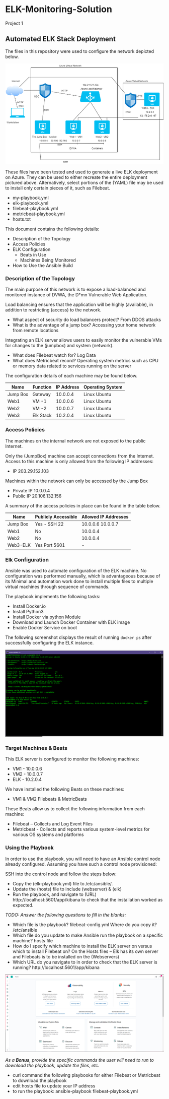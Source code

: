# ELK-Monitoring-Solution
Project 1

## Automated ELK Stack Deployment

The files in this repository were used to configure the network depicted below.

![Diagram Picture](./images/Azure_Network_Diagram_CF.png)

These files have been tested and used to generate a live ELK deployment on Azure. They can be used to either recreate the entire deployment pictured above. Alternatively, select portions of the (YAML) file may be used to install only certain pieces of it, such as Filebeat.

  - my-playbook.yml
  - elk-playbook.yml
  - filebeat-playbook.yml
  - metricbeat-playbook.yml
  - hosts.txt

This document contains the following details:
- Description of the Topology
- Access Policies
- ELK Configuration
  - Beats in Use
  - Machines Being Monitored
- How to Use the Ansible Build


### Description of the Topology

The main purpose of this network is to expose a load-balanced and monitored instance of DVWA, the D*mn Vulnerable Web Application.

Load balancing ensures that the application will be highly (available), in addition to restricting (access) to the network.
- What aspect of security do load balancers protect? From DDOS attacks 
- What is the advantage of a jump box? Accessing your home network from remote locations

Integrating an ELK server allows users to easily monitor the vulnerable VMs for changes to the (jumpbox) and system (network).
- What does Filebeat watch for? Log Data
- What does Metricbeat record? Operating system metrics such as CPU or memory data related to services running on the server

The configuration details of each machine may be found below.

| Name     | Function | IP Address | Operating System |
|----------|----------|------------|------------------|
| Jump Box | Gateway  | 10.0.0.4   | Linux Ubuntu     |
| Web1     | VM -1    | 10.0.0.6   | Linux Ubuntu     |
| Web2     | VM -2    | 10.0.0.7   | Linux Ubuntu     |
| Web3     | Elk Stack| 10.2.0.4   | Linux Ubuntu     |

### Access Policies

The machines on the internal network are not exposed to the public Internet. 

Only the (JumpBox) machine can accept connections from the Internet. Access to this machine is only allowed from the following IP addresses:

- IP 203.29.152.103

Machines within the network can only be accessed by the Jump Box
- Private IP 10.0.0.4
- Public IP 20.106.132.156

A summary of the access policies in place can be found in the table below.

| Name     | Publicly Accessible | Allowed IP Addresses |
|----------|---------------------|----------------------|
| Jump Box | Yes - SSH 22        | 10.0.0.6 10.0.0.7    |
| Web1     | No                  | 10.0.0.4             |
| Web2     | No                  | 10.0.0.4             |
| Web3-ELK | Yes Port 5601       | -                    |
  
### Elk Configuration

Ansible was used to automate configuration of the ELK machine. No configuration was performed manually, which is advantageous because of its Minimal and automation work done to install multiple files to multiple virtual machines through sequence of commands.

The playbook implements the following tasks:
- Install Docker.io
- Install Python3
- Install Docker via python Module
- Download and Launch Docker Container with ELK image
- Enable Docker Service on boot

The following screenshot displays the result of running `docker ps` after successfully configuring the ELK instance.

![Screenshot of docker ps output](./images/docker_ps_output.png)

### Target Machines & Beats
This ELK server is configured to monitor the following machines:
- VM1 - 10.0.0.6
- VM2 - 10.0.0.7
- ELK - 10.2.0.4

We have installed the following Beats on these machines:
- VM1 & VM2 Filebeats & MetricBeats

These Beats allow us to collect the following information from each machine:
- Filebeat – Collects and Log Event Files
- Metricbeat - Collects and reports various system-level metrics for various OS systems and platforms

### Using the Playbook
In order to use the playbook, you will need to have an Ansible control node already configured. Assuming you have such a control node provisioned: 

SSH into the control node and follow the steps below:
- Copy the (elk-playbook.yml) file to /etc/ansible/.
- Update the (hosts) file to include (webserver) & (elk)
- Run the playbook, and navigate to (URL) http://localhost:5601/app/kibana to check that the installation worked as expected.

_TODO: Answer the following questions to fill in the blanks:_
- Which file is the playbook? filebeat-config.yml  Where do you copy it? /etc/ansible
- Which file do you update to make Ansible run the playbook on a specific machine? hosts file
- How do I specify which machine to install the ELK server on versus which to install Filebeat on? On the Hosts files – Elk has its own server and Filebeats is to be installed on the (Webservers)
- Which URL do you navigate to in order to check that the ELK server is running? http://localhost:5601/app/kibana

![Screenshot Kibana](./images/Kibana_Home.png)

_As a **Bonus**, provide the specific commands the user will need to run to download the playbook, update the files, etc._
 - curl command the following playbooks for either Filebeat or Metricbeat to download the playbook
 - edit hosts file to update your IP address
 - to run the playbook: ansible-playbook filebeat-playbook.yml 